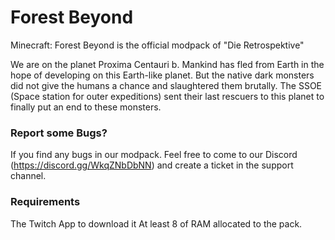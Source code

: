 # Forest Beyond

Minecraft: Forest Beyond is the official modpack of "Die Retrospektive"

We are on the planet Proxima Centauri b. Mankind has fled from Earth in the hope of developing on this Earth-like planet. But the native dark monsters did not give the humans a chance and slaughtered them brutally. The SSOE (Space station for outer expeditions) sent their last rescuers to this planet to finally put an end to these monsters.


### Report some Bugs?
If you find any bugs in our modpack. Feel free to come to our Discord (https://discord.gg/WkqZNbDbNN) and create a ticket in the support channel.

### Requirements

The Twitch App to download it
At least 8 of RAM allocated to the pack.
